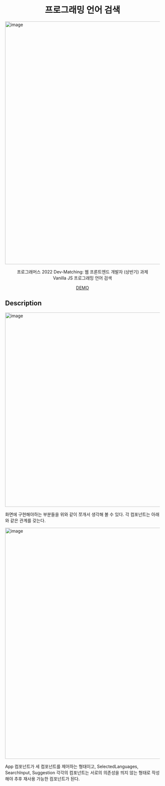 <h1 align="center">프로그래밍 언어 검색</h1>

<img width="790" alt="image" src="https://user-images.githubusercontent.com/63354527/167340147-c603b1da-eecc-4347-8b3c-4ccb1c4396b9.png">

<p align="center">프로그래머스 2022 Dev-Matching: 웹 프론트엔드 개발자 (상반기) 과제<br/> Vanilla JS 프로그래밍 언어 검색</p>
<p align="center"><a href="" target="_blank">DEMO</a></p>

## Description

<img width="632" alt="image" src="https://user-images.githubusercontent.com/63354527/167340406-3b69d02e-f154-4aaf-b207-aac861372a9f.png">

화면에 구현해야하는 부분들을 위와 같이 쪼개서 생각해 볼 수 있다. 각 컴포넌트는 아래와 같은 관계를 갖는다.

<img width="752" alt="image" src="https://user-images.githubusercontent.com/63354527/167340528-4f007efa-c349-49f1-b9b3-3b568eae0134.png">

App 컴포넌트가 세 컴포넌트를 제어하는 형태이고, SelectedLanguages, SearchInput, Suggestion 각각의 컴포넌트는 서로의 의존성을 띄지 않는 형태로 작성해야 추후 재사용 가능한 컴포넌트가 된다.
